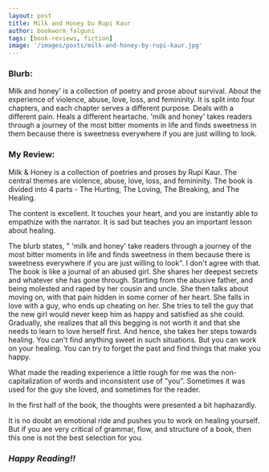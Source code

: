 ```yaml
---
layout: post
title: Milk and Honey bu Rupi Kaur
author: bookworm_falguni
tags: [book-reviews, fiction]
image: '/images/posts/milk-and-honey-by-rupi-kaur.jpg'
---
```

### **Blurb:**
Milk and honey' is a collection of poetry and prose about survival. About the experience of violence, abuse, love, loss, and femininity. It is split into four chapters, and each chapter serves a different purpose. Deals with a different pain. Heals a different heartache. 'milk and honey' takes readers through a journey of the most bitter moments in life and finds sweetness in them because there is sweetness everywhere if you are just willing to look.

### **My Review:**
Milk & Honey is a collection of poetries and proses by Rupi Kaur. The central themes are violence, abuse, love, loss, and femininity. The book is divided into 4 parts - The Hurting, The Loving, The Breaking, and The Healing.

The content is excellent. It touches your heart, and you are instantly able to empathize with the narrator. It is sad but teaches you an important lesson about healing.

The blurb states, " 'milk and honey' take readers through a journey of the most bitter moments in life and finds sweetness in them because there is sweetness everywhere if you are just willing to look". I don't agree with that. The book is like a journal of an abused girl. She shares her deepest secrets and whatever she has gone through. Starting from the abusive father, and being molested and raped by her cousin and uncle. She then talks about moving on, with that pain hidden in some corner of her heart. She falls in love with a guy, who ends up cheating on her. She tries to tell the guy that the new girl would never keep him as happy and satisfied as she could. Gradually, she realizes that all this begging is not worth it and that she needs to learn to love herself first. And hence, she takes her steps towards healing.
You can't find anything sweet in such situations. But you can work on your healing. You can try to forget the past and find things that make you happy.

What made the reading experience a little rough for me was the non-capitalization of words and inconsistent use of "you". Sometimes it was used for the guy she loved, and sometimes for the reader.

In the first half of the book, the thoughts were presented a bit haphazardly.

It is no doubt an emotional ride and pushes you to work on healing yourself. But if you are very critical of grammar, flow, and structure of a book, then this one is not the best selection for you.


### ***Happy Reading!!***
